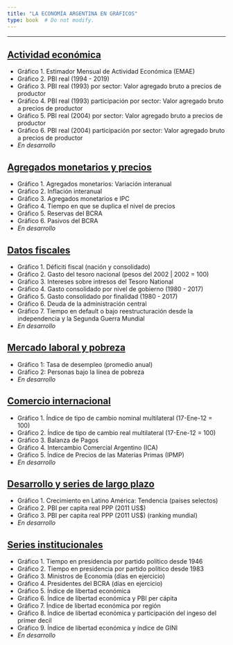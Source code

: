 ```yaml
---
title: "LA ECONOMÍA ARGENTINA EN GRÁFICOS"
type: book  # Do not modify.
---
```


---

## [Actividad económica](https://www.elhubeconomico.com/graficos/01_actividad_economica/)

* Gráfico 1. Estimador Mensual de Actividad Económica (EMAE)
* Gráfico 2. PBI real (1994 - 2019)
* Gráfico 3. PBI real (1993) por sector: Valor agregado bruto a precios de productor
* Gráfico 4. PBI real (1993) participación por sector: Valor agregado bruto a precios de productor
* Gráfico 5. PBI real (2004) por sector: Valor agregado bruto a precios de productor
* Gráfico 6. PBI real (2004) participación por sector: Valor agregado bruto a precios de productor
* *En desarrollo*

## [Agregados monetarios y precios](https://www.elhubeconomico.com/graficos/02_agregados_monetarios/)

* Gráfico 1. Agregados monetarios: Variación interanual
* Gráfico 2. Inflación interanual
* Gráfico 3. Agregados monetarios e IPC
* Gráfico 4. Tiempo en que se duplica el nivel de precios
* Gráfico 5. Reservas del BCRA
* Gráfico 6. Pasivos del BCRA
* *En desarrollo*

## [Datos fiscales](https://www.elhubeconomico.com/graficos/03_datos_fiscales/)

* Gráfico 1. Déficiti fiscal (nación y consolidado)
* Gráfico 2. Gasto del tesoro nacional (pesos del 2002 | 2002 = 100)
* Gráfico 3. Intereses sobre intresos del Tesoro National
* Gráfico 4. Gasto consolidado por nivel de gobierno (1980 - 2017)
* Gráfico 5. Gasto consolidado por finalidad (1980 - 2017)
* Gráfico 6. Deuda de la administración central
* Gráfico 7. Tiempo en default o bajo reestructuración desde la independencia y la Segunda Guerra Mundial
* *En desarrollo*

## [Mercado laboral y pobreza](https://www.elhubeconomico.com/graficos/04_desempleo_pobreza/)

* Gráfico 1: Tasa de desempleo (promedio anual)
* Gráfico 2: Personas bajo la línea de pobreza
* *En desarrollo*

## [Comercio internacional](https://www.elhubeconomico.com/graficos/05_internacional/)

* Gráfico 1. Índice de tipo de cambio nominal multilateral (17-Ene-12 = 100)
* Gráfico 2. Índice de tipo de cambio real multilateral (17-Ene-12 = 100)
* Gráfico 3. Balanza de Pagos
* Gráfico 4. Intercambio Comercial Argentino (ICA)
* Gráfico 5. Índice de Precios de las Materias Primas (IPMP)
* *En desarrollo*

## [Desarrollo y series de largo plazo](https://www.elhubeconomico.com/graficos/06_desarrollo/)

* Gráfico 1. Crecimiento en Latino América: Tendencia (países selectos)
* Gráfico 2. PBI per capita real PPP (2011 US$)
* Gráfico 3. PBI per capita real PPP (2011 US$) (ranking mundial)
* *En desarrollo*

## [Series institucionales](https://www.elhubeconomico.com/graficos/07_instituciones/)

* Gráfico 1. Tiempo en presidencia por partido político desde 1946
* Gráfico 2. Tiempo en presidencia por partido político desde 1983
* Gráfico 3. Ministros de Economía (días en ejercicio)
* Gráfico 4. Presidentes del BCRA (días en ejercicio)
* Gráfico 5. Índice de libertad económica
* Gráfico 6. Índice de libertad económica y PBI per cápita
* Gráfico 7. Índice de libertad económica por región
* Gráfico 8. Índice de libertad económica y participación del ingeso del primer decil
* Gráfico 9. Índice de libertad económica y índice de GINI
* *En desarrollo* 